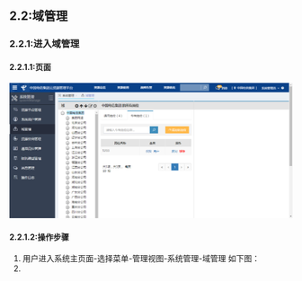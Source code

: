 ## 2.2:域管理
### 2.2.1:进入域管理
#### 2.2.1.1:页面
![](/assets/regionmanage.png)
#### 2.2.1.2:操作步骤
1. 用户进入系统主页面-选择菜单-管理视图-系统管理-域管理
    如下图：
2. 

